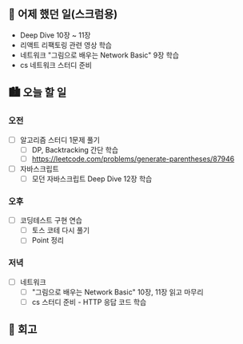 ## 🌃 어제 했던 일(스크럼용)

- Deep Dive 10장 ~ 11장
- 리액트 리팩토링 관련 영상 학습
- 네트워크 "그림으로 배우는 Network Basic" 9장 학습
- cs 네트워크 스터디 준비

## 🏙️ 오늘 할 일

### 오전

- [ ] 알고리즘 스터디 1문제 풀기
  - [ ] DP, Backtracking 간단 학습
  - [ ] https://leetcode.com/problems/generate-parentheses/87946
- [ ] 자바스크립트
  - [ ] 모던 자바스크립트 Deep Dive 12장 학습

### 오후

- [ ] 코딩테스트 구현 연습
  - [ ] 토스 코테 다시 풀기
  - [ ] Point 정리

### 저녁

- [ ] 네트워크
  - [ ] "그림으로 배우는 Network Basic" 10장, 11장 읽고 마무리
  - [ ] cs 스터디 준비 - HTTP 응답 코드 학습

## 🌆 회고
